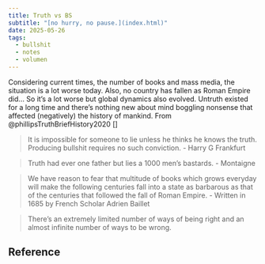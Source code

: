 ```yaml
---
title: Truth vs BS
subtitle: "[no hurry, no pause.](index.html)"
date: 2025-05-26
tags:
  - bullshit
  - notes
  - volumen
---
```


Considering current times, the number of books and mass media, the situation is a lot worse today. Also, no country has fallen as Roman Empire did… So it’s a lot worse but global dynamics also evolved. Untruth existed for a long time and there’s nothing new about mind boggling nonsense that affected (negatively) the history of mankind. From @phillipsTruthBriefHistory2020 []

> It is impossible for someone to lie unless he thinks he knows the truth. Producing bullshit requires no such conviction. - Harry G Frankfurt

> Truth had ever one father but lies a 1000 men’s bastards. - Montaigne

> We have reason to fear that multitude of books which grows everyday will make the following centuries fall into a state as barbarous as that of the centuries that followed the fall of Roman Empire. - Written in 1685 by French Scholar Adrien Baillet

> There’s an extremely limited number of ways of being right and an almost infinite number of ways to be wrong.

## Reference